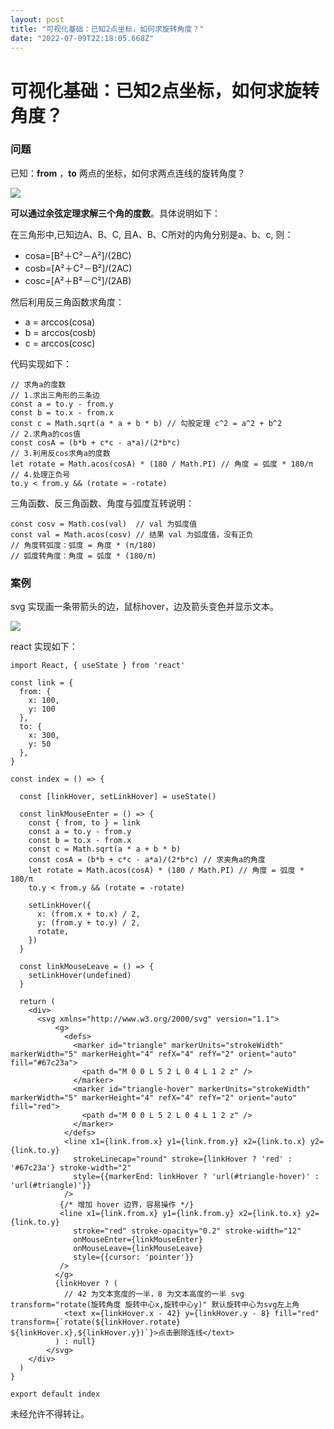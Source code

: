 ```yaml
---
layout: post
title: "可视化基础：已知2点坐标，如何求旋转角度？"
date: "2022-07-09T22:18:05.668Z"
---
```

可视化基础：已知2点坐标，如何求旋转角度？
=====================

### 问题

已知：**from** ，**to** 两点的坐标，如何求两点连线的旋转角度？

![](https://img2022.cnblogs.com/blog/806524/202207/806524-20220709201350356-833540194.png)

**可以通过余弦定理求解三个角的度数**。具体说明如下：

在三角形中,已知边A、B、C, 且A、B、C所对的内角分别是a、b、c, 则：

*   cosa=\[B²＋C²－A²\]/(2BC)
*   cosb=\[A²＋C²－B²\]/(2AC)
*   cosc=\[A²＋B²－C²\]/(2AB)

然后利用反三角函数求角度：

*   a = arccos(cosa)
*   b = arccos(cosb)
*   c = arccos(cosc)

代码实现如下：

    // 求角a的度数
    // 1.求出三角形的三条边
    const a = to.y - from.y
    const b = to.x - from.x
    const c = Math.sqrt(a * a + b * b) // 勾股定理 c^2 = a^2 + b^2
    // 2.求角a的cos值
    const cosA = (b*b + c*c - a*a)/(2*b*c)
    // 3.利用反cos求角a的度数
    let rotate = Math.acos(cosA) * (180 / Math.PI) // 角度 = 弧度 * 180/π
    // 4.处理正负号
    to.y < from.y && (rotate = -rotate)
    

三角函数、反三角函数、角度与弧度互转说明：

    const cosv = Math.cos(val)  // val 为弧度值
    const val = Math.acos(cosv) // 结果 val 为弧度值，没有正负
    // 角度转弧度：弧度 = 角度 * (π/180)
    // 弧度转角度：角度 = 弧度 * (180/π)
    

### 案例

svg 实现画一条带箭头的边，鼠标hover，边及箭头变色并显示文本。

![](https://img2022.cnblogs.com/blog/806524/202207/806524-20220709202137226-418230829.png)

react 实现如下：

    import React, { useState } from 'react'
    
    const link = {
      from: {
        x: 100,
        y: 100
      },
      to: {
        x: 300,
        y: 50
      },
    }
    
    const index = () => {
    
      const [linkHover, setLinkHover] = useState()
    
      const linkMouseEnter = () => {
        const { from, to } = link
        const a = to.y - from.y
        const b = to.x - from.x
        const c = Math.sqrt(a * a + b * b)
        const cosA = (b*b + c*c - a*a)/(2*b*c) // 求夹角a的角度
        let rotate = Math.acos(cosA) * (180 / Math.PI) // 角度 = 弧度 * 180/π
        to.y < from.y && (rotate = -rotate)
        
        setLinkHover({
          x: (from.x + to.x) / 2,
          y: (from.y + to.y) / 2,
          rotate,
        })
      }
    
      const linkMouseLeave = () => {
        setLinkHover(undefined)
      }
    
      return (
        <div>
          <svg xmlns="http://www.w3.org/2000/svg" version="1.1">
              <g>
                <defs>
                  <marker id="triangle" markerUnits="strokeWidth" markerWidth="5" markerHeight="4" refX="4" refY="2" orient="auto" fill="#67c23a">
                    <path d="M 0 0 L 5 2 L 0 4 L 1 2 z" />
                  </marker>
                  <marker id="triangle-hover" markerUnits="strokeWidth" markerWidth="5" markerHeight="4" refX="4" refY="2" orient="auto" fill="red">
                    <path d="M 0 0 L 5 2 L 0 4 L 1 2 z" />
                  </marker>
                </defs>
                <line x1={link.from.x} y1={link.from.y} x2={link.to.x} y2={link.to.y}
                  strokeLinecap="round" stroke={linkHover ? 'red' : '#67c23a'} stroke-width="2"
                  style={{markerEnd: linkHover ? 'url(#triangle-hover)' : 'url(#triangle)'}}
                />
               {/* 增加 hover 边界，容易操作 */}
               <line x1={link.from.x} y1={link.from.y} x2={link.to.x} y2={link.to.y}
                  stroke="red" stroke-opacity="0.2" stroke-width="12"
                  onMouseEnter={linkMouseEnter}
                  onMouseLeave={linkMouseLeave}
                  style={{cursor: 'pointer'}}
               />
              </g>
              {linkHover ? (
                // 42 为文本宽度的一半，8 为文本高度的一半 svg transform="rotate(旋转角度 旋转中心x,旋转中心y)" 默认旋转中心为svg左上角
                <text x={linkHover.x - 42} y={linkHover.y - 8} fill="red" transform={`rotate(${linkHover.rotate} ${linkHover.x},${linkHover.y})`}>点击删除连线</text>
              ) : null}
            </svg>
        </div>
      )
    }
    
    export default index
    

未经允许不得转让。